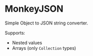 # MonkeyJSON

Simple Object to JSON string converter.

Supports:
- Nested values
- Arrays (only ``Collection`` types)
